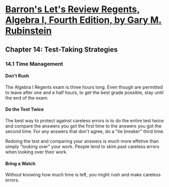 # [Barron's Let's Review Regents, Algebra I, Fourth Edition, by Gary M. Rubinstein](https://www.amazon.com/Lets-Review-Regents-Algebra-Barrons/dp/1506291309/ref=sr_1_1)

## Chapter 14: Test-Taking Strategies

### 14.1 Time Management

#### Don't Rush

The Algebra I Regents exam is three hours long. Even though are permitted to leave after one and a half hours, to get the best grade possible, stay until the end of the exam.

#### Do the Test Twice

The best way to protect against careless errors is to do the entire test twice and compare the answers you got the first time to the answers you got the second time. For any answers that don't agree, do a "tie breaker" third time.

Redoing the test and comparing your answers is much more effetive than simply "looking over" your work. People tend to skim past careless errors when looking over their work.

#### Bring a Watch

Without knowing how much time is left, you might rush and make careless errors.
